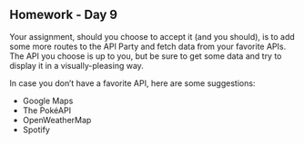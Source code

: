 ## Homework - Day 9
Your assignment, should you choose to accept it (and you should), is to add some more routes to the API Party and fetch 
data from your favorite APIs. The API you choose is up to you, but be sure to get some data and try to display it in a 
visually-pleasing way.

In case you don’t have a favorite API, here are some suggestions:
* Google Maps
* The PokéAPI
* OpenWeatherMap
* Spotify